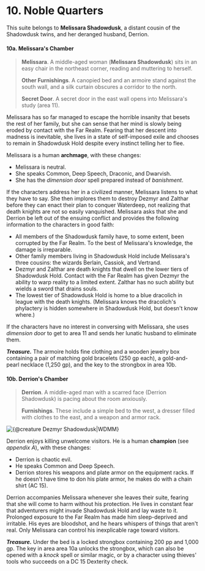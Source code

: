 # 10. Noble Quarters

This suite belongs to **Melissara Shadowdusk**, a distant cousin of the Shadowdusk twins, and her deranged husband, Derrion.

#### 10a. Melissara's Chamber

>**Melissara**. A middle-aged woman (**Melissara Shadowdusk**) sits in an easy chair in the northeast corner, reading and muttering to herself.
>
>**Other Furnishings**. A canopied bed and an armoire stand against the south wall, and a silk curtain obscures a corridor to the north.
>
>**Secret Door**. A secret door in the east wall opens into Melissara's study (area 11).
>

Melissara has so far managed to escape the horrible insanity that besets the rest of her family, but she can sense that her mind is slowly being eroded by contact with the Far Realm. Fearing that her descent into madness is inevitable, she lives in a state of self-imposed exile and chooses to remain in Shadowdusk Hold despite every instinct telling her to flee.

Melissara is a human **archmage**, with these changes:

- Melissara is neutral.
- She speaks Common, Deep Speech, Draconic, and Dwarvish.
- She has the *dimension door* spell prepared instead of *banishment*.

If the characters address her in a civilized manner, Melissara listens to what they have to say. She then implores them to destroy Dezmyr and Zalthar before they can enact their plan to conquer Waterdeep, not realizing that death knights are not so easily vanquished. Melissara asks that she and Derrion be left out of the ensuing conflict and provides the following information to the characters in good faith:

- All members of the Shadowdusk family have, to some extent, been corrupted by the Far Realm. To the best of Melissara's knowledge, the damage is irreparable.
- Other family members living in Shadowdusk Hold include Melissara's three cousins: the wizards Berlain, Cassiok, and Vertrand.
- Dezmyr and Zalthar are death knights that dwell on the lower tiers of Shadowdusk Hold. Contact with the Far Realm has given Dezmyr the ability to warp reality to a limited extent. Zalthar has no such ability but wields a sword that drains souls.
- The lowest tier of Shadowdusk Hold is home to a blue dracolich in league with the death knights. (Melissara knows the dracolich's phylactery is hidden somewhere in Shadowdusk Hold, but doesn't know where.)

If the characters have no interest in conversing with Melissara, she uses *dimension door* to get to area 11 and sends her lunatic husband to eliminate them.

***Treasure.*** The armoire holds fine clothing and a wooden jewelry box containing a pair of matching gold bracelets (250 gp each), a gold-and-pearl necklace (1,250 gp), and the key to the strongbox in area 10b.

#### 10b. Derrion's Chamber

>**Derrion**. A middle-aged man with a scarred face (Derrion Shadowdusk) is pacing about the room anxiously.
>
>**Furnishings**. These include a simple bed to the west, a dresser filled with clothes to the east, and a weapon and armor rack.
>

![{@creature Dezmyr Shadowdusk|WDMM}](img/adventure/WDMM/074-22-04.webp)

Derrion enjoys killing unwelcome visitors. He is a human **champion** (see *appendix A*), with these changes:

- Derrion is chaotic evil.
- He speaks Common and Deep Speech.
- Derrion stores his weapons and plate armor on the equipment racks. If he doesn't have time to don his plate armor, he makes do with a chain shirt (AC 15).

Derrion accompanies Melissara whenever she leaves their suite, fearing that she will come to harm without his protection. He lives in constant fear that adventurers might invade Shadowdusk Hold and lay waste to it. Prolonged exposure to the Far Realm has made him sleep-deprived and irritable. His eyes are bloodshot, and he hears whispers of things that aren't real. Only Melissara can control his inexplicable rage toward visitors.

***Treasure.*** Under the bed is a locked strongbox containing 200 pp and 1,000 gp. The key in area area 10a unlocks the strongbox, which can also be opened with a *knock* spell or similar magic, or by a character using thieves' tools who succeeds on a DC 15 Dexterity check.